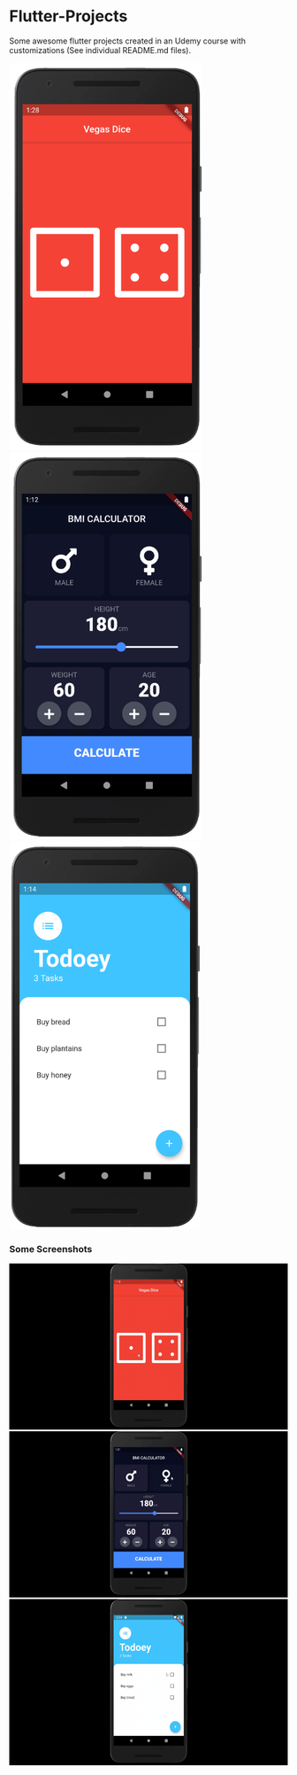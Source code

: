 # Flutter-Projects
Some awesome flutter projects created in an Udemy course with customizations (See individual README.md files).

<img src="vegas/assets/vegas.PNG" height="700em">
<img src="bmi/assets/bmi_image.PNG" height="700em">
<img src="todoey/assets/todoey_image.PNG" height="700em">

### Some Screenshots

<img src="images/vegas.gif" height="300em"><img src="images/bmi.gif" height="300em"><img src="images/todoey.gif" height="300em" />

